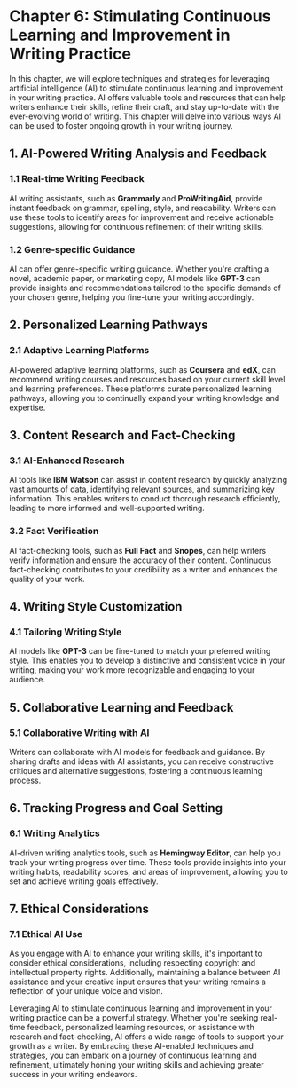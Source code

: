 Chapter 6: Stimulating Continuous Learning and Improvement in Writing Practice
==============================================================================

In this chapter, we will explore techniques and strategies for leveraging artificial intelligence (AI) to stimulate continuous learning and improvement in your writing practice. AI offers valuable tools and resources that can help writers enhance their skills, refine their craft, and stay up-to-date with the ever-evolving world of writing. This chapter will delve into various ways AI can be used to foster ongoing growth in your writing journey.

**1. AI-Powered Writing Analysis and Feedback**
-----------------------------------------------

### 1.1 Real-time Writing Feedback

AI writing assistants, such as **Grammarly** and **ProWritingAid**, provide instant feedback on grammar, spelling, style, and readability. Writers can use these tools to identify areas for improvement and receive actionable suggestions, allowing for continuous refinement of their writing skills.

### 1.2 Genre-specific Guidance

AI can offer genre-specific writing guidance. Whether you're crafting a novel, academic paper, or marketing copy, AI models like **GPT-3** can provide insights and recommendations tailored to the specific demands of your chosen genre, helping you fine-tune your writing accordingly.

**2. Personalized Learning Pathways**
-------------------------------------

### 2.1 Adaptive Learning Platforms

AI-powered adaptive learning platforms, such as **Coursera** and **edX**, can recommend writing courses and resources based on your current skill level and learning preferences. These platforms curate personalized learning pathways, allowing you to continually expand your writing knowledge and expertise.

**3. Content Research and Fact-Checking**
-----------------------------------------

### 3.1 AI-Enhanced Research

AI tools like **IBM Watson** can assist in content research by quickly analyzing vast amounts of data, identifying relevant sources, and summarizing key information. This enables writers to conduct thorough research efficiently, leading to more informed and well-supported writing.

### 3.2 Fact Verification

AI fact-checking tools, such as **Full Fact** and **Snopes**, can help writers verify information and ensure the accuracy of their content. Continuous fact-checking contributes to your credibility as a writer and enhances the quality of your work.

**4. Writing Style Customization**
----------------------------------

### 4.1 Tailoring Writing Style

AI models like **GPT-3** can be fine-tuned to match your preferred writing style. This enables you to develop a distinctive and consistent voice in your writing, making your work more recognizable and engaging to your audience.

**5. Collaborative Learning and Feedback**
------------------------------------------

### 5.1 Collaborative Writing with AI

Writers can collaborate with AI models for feedback and guidance. By sharing drafts and ideas with AI assistants, you can receive constructive critiques and alternative suggestions, fostering a continuous learning process.

**6. Tracking Progress and Goal Setting**
-----------------------------------------

### 6.1 Writing Analytics

AI-driven writing analytics tools, such as **Hemingway Editor**, can help you track your writing progress over time. These tools provide insights into your writing habits, readability scores, and areas of improvement, allowing you to set and achieve writing goals effectively.

**7. Ethical Considerations**
-----------------------------

### 7.1 Ethical AI Use

As you engage with AI to enhance your writing skills, it's important to consider ethical considerations, including respecting copyright and intellectual property rights. Additionally, maintaining a balance between AI assistance and your creative input ensures that your writing remains a reflection of your unique voice and vision.

Leveraging AI to stimulate continuous learning and improvement in your writing practice can be a powerful strategy. Whether you're seeking real-time feedback, personalized learning resources, or assistance with research and fact-checking, AI offers a wide range of tools to support your growth as a writer. By embracing these AI-enabled techniques and strategies, you can embark on a journey of continuous learning and refinement, ultimately honing your writing skills and achieving greater success in your writing endeavors.

